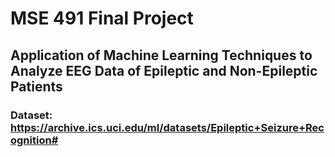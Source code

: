 # MSE 491 Final Project 
## Application of Machine Learning Techniques to Analyze EEG Data of Epileptic and Non-Epileptic Patients


### Dataset: https://archive.ics.uci.edu/ml/datasets/Epileptic+Seizure+Recognition#
